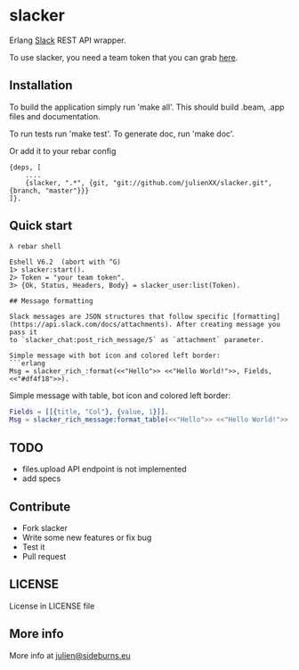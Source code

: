 slacker
=======

Erlang [Slack](http://slack.com) REST API wrapper.

To use slacker, you need a team token that you can grab [here](https://api.slack.com/#auth).

## Installation

To build the application simply run 'make all'. This should build .beam, .app
files and documentation.

To run tests run 'make test'.
To generate doc, run 'make doc'.

Or add it to your rebar config

```
{deps, [
    ....
    {slacker, ".*", {git, "git://github.com/julienXX/slacker.git", {branch, "master"}}}
]}.
```
## Quick start
```shell
λ rebar shell
```
```
Eshell V6.2  (abort with ^G)
1> slacker:start().
2> Token = "your team token".
3> {Ok, Status, Headers, Body} = slacker_user:list(Token).

## Message formatting

Slack messages are JSON structures that follow specific [formatting](https://api.slack.com/docs/attachments). After creating message you pass it
to `slacker_chat:post_rich_message/5` as `attachment` parameter.

Simple message with bot icon and colored left border:
```erlang
Msg = slacker_rich_:format(<<"Hello">> <<"Hello World!">>, Fields, <<"#df4f18">>).
```

Simple message with table, bot icon and colored left border:
```erlang
Fields = [[{title, "Col"}, {value, 1}]].
Msg = slacker_rich_message:format_table(<<"Hello">> <<"Hello World!">>, Fields, <<"#df4f18">>).
```

## TODO
- files.upload API endpoint is not implemented
- add specs

## Contribute
- Fork slacker
- Write some new features or fix bug
- Test it
- Pull request

## LICENSE
License in LICENSE file

## More info
More info at julien@sideburns.eu
